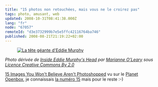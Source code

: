 ```yaml
---
title: "15 photos non retouchées, mais vous ne le croirez pas"
tags: photo, amusant, web
updated: 2008-10-31T08:41:38.000Z
lang: "fr"
node: "67057"
remoteId: "d3e3732999b7e5e5ffc42116764ba746"
published: 2008-08-21T21:19:22+02:00
---
```

<figure class="object-center"><a href="/images/la-tete-geante-d-eddie-murphy.jpg"><img src="/images/660x/la-tete-geante-d-eddie-murphy.jpg" alt="La tête géante d'Eddie Murphy">
</a></figure>


*Photo dérivée de [Inside Eddie Murphy's Head](http://www.flickr.com/photos/marianne_oleary/2640958492/) par [Marianne O'Leary](http://www.flickr.com/photos/marianne_oleary/) sous [Licence Creative Commons By 2.0](http://creativecommons.org/licenses/by/2.0/deed.fr)*


[15 Images You Won't Believe Aren't Photoshopped](http://www.cracked.com/article_16556_15-images-you-wont-believe-arent-photoshopped.html) vu sur le [Planet Openbox](http://planetob.openmonkey.com/), je connaissais [la numéro 15](/post/une-photo-vraiment-impressionnante) mais pour le reste :-)


